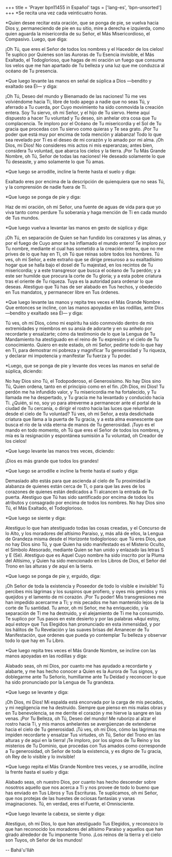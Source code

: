 +++
title = 'Prayer bpn11455 in Español'
tags = ['lang-es', 'bpn-unsorted']
+++
*Se recita una vez cada veinticuatro horas.


*Quien desee recitar esta oración, que se ponga de pie, se vuelva hacia Dios y, permaneciendo de pie en su sitio, mire a derecha e izquierda, como quien aguarda la misericordia de su Señor, el Más Misericordioso, el Compasivo. Luego, que diga:

¡Oh Tú, que eres el Señor de todos los nombres y el Hacedor de los cielos! Te suplico por Quienes son las Auroras de Tu Esencia invisible, el Más Exaltado, el Todoglorioso, que hagas de mi oración un fuego que consuma los velos que me han apartado de Tu belleza y una luz que me conduzca al océano de Tu presencia.

*Que luego levante las manos en señal de súplica a Dios —bendito y exaltado sea Él— y diga:

¡Oh Tú, Deseo del mundo y Bienamado de las naciones! Tú me ves volviéndome hacia Ti, libre de todo apego a nadie que no seas Tú, y aferrado a Tu cuerda, por Cuyo movimiento ha sido conmovida la creación entera. Soy Tu siervo, oh mi Señor, y el hijo de Tu siervo. Heme aquí dispuesto a hacer Tu voluntad y Tu deseo, sin anhelar otra cosa que Tu complacencia. Te imploro por el Océano de Tu misericordia y el Sol de Tu gracia que procedas con Tu siervo como quieras y Te sea grato. ¡Por Tu poder que está muy por encima de toda mención y alabanza! Todo lo que sea revelado por Ti es el deseo de mi corazón y lo amado por mi alma. ¡Oh Dios, mi Dios! No consideres mis actos ni mis esperanzas; antes bien, considera Tu voluntad, que abarca los cielos y la tierra. ¡Por Tu Más Grande Nombre, oh Tú, Señor de todas las naciones! He deseado solamente lo que Tú deseaste, y amo solamente lo que Tú amas.

*Que luego se arrodille, incline la frente hasta el suelo y diga:

Exaltado eres por encima de la descripción de quienquiera que no seas Tú, y la comprensión de nadie fuera de Ti.

*Que luego se ponga de pie y diga:

Haz de mi oración, oh mi Señor, una fuente de aguas de vida para que yo viva tanto como perdure Tu soberanía y haga mención de Ti en cada mundo de Tus mundos.

*Que luego vuelva a levantar las manos en gesto de súplica y diga: 

¡Oh Tú, en separación de Quien se han fundido los corazones y las almas, y por el fuego de Cuyo amor se ha inflamado el mundo entero! Te imploro por Tu nombre, mediante el cual has sometido a la creación entera, que no me prives de lo que hay en Ti, oh Tú que reinas sobre todos los hombres. Tú ves, oh mi Señor, a este extraño que se dirige presuroso a su exaltadísimo hogar que se halla bajo el dosel de Tu majestad, en los recintos de Tu misericordia; y a este transgresor que busca el océano de Tu perdón; y a este ser humilde que procura la corte de Tu gloria; y a esta pobre criatura tras el oriente de Tu riqueza. Tuya es la autoridad para ordenar lo que deseas. Atestiguo que Tú has de ser alabado en Tus hechos, y obedecido en Tus mandatos, y permanecer libre en Tus órdenes.

*Que luego levante las manos y repita tres veces el Más Grande Nombre . Que entonces se incline, con las manos apoyadas en las rodillas, ante Dios —bendito y exaltado sea Él— y diga: 

Tú ves, oh mi Dios, cómo mi espíritu ha sido conmovido dentro de mis extremidades y miembros en su ansia de adorarte y en su anhelo por recordarte y ensalzarte; cómo da testimonio de lo que la Lengua de Tu Mandamiento ha atestiguado en el reino de Tu expresión y el cielo de Tu conocimiento. Quiero en este estado, oh mi Señor, pedirte todo lo que hay en Ti, para demostrar mi pobreza y magnificar Tu generosidad y Tu riqueza, y declarar mi impotencia y manifestar Tu fuerza y Tu poder. 

*Luego, que se ponga de pie y levante dos veces las manos en señal de súplica, diciendo:

No hay Dios sino Tú, el Todopoderoso, el Generosísimo. No hay Dios sino Tú, Quien ordena, tanto en el principio como en el fin. ¡Oh Dios, mi Dios! Tu perdón me ha infundido valor, y Tu misericordia me ha fortalecido, y Tu llamada me ha despertado, y Tu gracia me ha levantado y conducido hacia Ti. ¿Quién, si no, soy yo para atreverme a permanecer ante el portal de la ciudad de Tu cercanía, o dirigir el rostro hacia las luces que relumbran desde el cielo de Tu voluntad? Tú ves, oh mi Señor, a esta desdichada criatura que llama a la puerta de Tu gracia, y a esta alma evanescente que busca el río de la vida eterna de manos de Tu generosidad. ¡Tuyo es el mando en todo momento, oh Tú que eres el Señor de todos los nombres, y mía es la resignación y espontánea sumisión a Tu voluntad, oh Creador de los cielos! 

*Que luego levante las manos tres veces, diciendo:

¡Dios es más grande que todos los grandes!

*Que luego se arrodille e incline la frente hasta el suelo y diga:

Demasiado alto estás para que ascienda al cielo de Tu proximidad la alabanza de quienes están cerca de Ti, o para que las aves de los corazones de quienes están dedicados a Ti alcancen la entrada de Tu puerta. Atestiguo que Tú has sido santificado por encima de todos los atributos y consagrado por encima de todos los nombres. No hay Dios sino Tú, el Más Exaltado, el Todoglorioso.

*Que luego se siente y diga:

Atestiguo lo que han atestiguado todas las cosas creadas, y el Concurso de lo Alto, y los moradores del altísimo Paraíso, y, más allá de ellos, la Lengua de Grandeza misma desde el Horizonte todoglorioso: que Tú eres Dios, que no hay Dios sino Tú, y que Quien ha sido manifestado es el Misterio Oculto, el Símbolo Atesorado, mediante Quien se han unido y enlazado las letras S y E (Sé). Atestiguo que es Aquel Cuyo nombre ha sido inscrito por la Pluma del Altísimo, y Quien ha sido mencionado en los Libros de Dios, el Señor del Trono en las alturas y de aquí en la tierra.

*Que luego se ponga de pie y, erguido, diga:

¡Oh Señor de toda la existencia y Poseedor de todo lo visible e invisible! Tú percibes mis lágrimas y los suspiros que profiero, y oyes mis gemidos y mis quejidos y el lamento de mi corazón. ¡Por Tu poder! Mis transgresiones me han impedido acercarme a Ti; y mis pecados me han mantenido lejos de la corte de Tu santidad. Tu amor, oh mi Señor, me ha enriquecido, y la separación de Ti me ha destruido, y el alejamiento de Ti me ha consumido. Te suplico por Tus pasos en este desierto y por las palabras «Aquí estoy, aquí estoy» que Tus Elegidos han pronunciado en esta inmensidad, y por los hálitos de Tu Revelación y las suaves brisas del Amanecer de Tu Manifestación, que ordenes que pueda yo contemplar Tu belleza y observar todo lo que hay en Tu Libro.

*Que luego repita tres veces el Más Grande Nombre, se incline con las manos apoyadas en las rodillas y diga:

Alabado seas, oh mi Dios, por cuanto me has ayudado a recordarte y alabarte, y me has hecho conocer a Quien es la Aurora de Tus signos, y doblegarme ante Tu Señorío, humillarme ante Tu Deidad y reconocer lo que ha sido pronunciado por la Lengua de Tu grandeza.

*Que luego se levante y diga:

¡Oh Dios, mi Dios! Mi espalda está encorvada por la carga de mis pecados, y mi negligencia me ha destruido. Siempre que pienso en mis malas obras y en Tu benevolencia, se me derrite el corazón y me hierve la sangre en las venas. ¡Por Tu Belleza, oh Tú, Deseo del mundo! Me ruborizo al alzar el rostro hacia Ti, y mis manos anhelantes se avergüenzan de extenderse hacia el cielo de Tu generosidad. ¡Tú ves, oh mi Dios, cómo las lágrimas me impiden recordarte y ensalzar Tus virtudes, oh Tú, Señor del Trono en las alturas y de aquí en la tierra! ¡Te imploro, por los signos de Tu Reino y los misterios de Tu Dominio, que procedas con Tus amados como corresponde a Tu generosidad, oh Señor de toda la existencia, y es digno de Tu gracia, oh Rey de lo visible y lo invisible!

*Que luego repita el Más Grande Nombre tres veces, y se arrodille, incline la frente hasta el suelo y diga:

Alabado seas, oh nuestro Dios, por cuanto has hecho descender sobre nosotros aquello que nos acerca a Ti y nos provee de todo lo bueno que has enviado en Tus Libros y Tus Escrituras. Te suplicamos, oh mi Señor, que nos protejas de las huestes de ociosas fantasías y vanas imaginaciones. Tú, en verdad, eres el Fuerte, el Omnisciente.

*Que luego levante la cabeza, se siente y diga:

Atestiguo, oh mi Dios, lo que han atestiguado Tus Elegidos, y reconozco lo que han reconocido los moradores del altísimo Paraíso y aquellos que han girado alrededor de Tu imponente Trono. ¡Los reinos de la tierra y el cielo son Tuyos, oh Señor de los mundos!

-- Bahá'u'lláh
